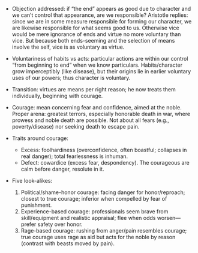 - Objection addressed: if “the end” appears as good due to character and we can’t control that appearance, are we responsible? Aristotle replies: since we are in some measure responsible for forming our character, we are likewise responsible for what seems good to us. Otherwise vice would be mere ignorance of ends and virtue no more voluntary than vice. But because both ends-seeming and the selection of means involve the self, vice is as voluntary as virtue.

- Voluntariness of habits vs acts: particular actions are within our control “from beginning to end” when we know particulars. Habits/character grow imperceptibly (like disease), but their origins lie in earlier voluntary uses of our powers; thus character is voluntary.

- Transition: virtues are means per right reason; he now treats them individually, beginning with courage.

- Courage: mean concerning fear and confidence, aimed at the noble. Proper arena: greatest terrors, especially honorable death in war, where prowess and noble death are possible. Not about all fears (e.g., poverty/disease) nor seeking death to escape pain.

- Traits around courage:
  - Excess: foolhardiness (overconfidence, often boastful; collapses in real danger); total fearlessness is inhuman.
  - Defect: cowardice (excess fear, despondency). The courageous are calm before danger, resolute in it.

- Five look-alikes:
  1) Political/shame-honor courage: facing danger for honor/reproach; closest to true courage; inferior when compelled by fear of punishment.
  2) Experience-based courage: professionals seem brave from skill/equipment and realistic appraisal; flee when odds worsen—prefer safety over honor.
  3) Rage-based courage: rushing from anger/pain resembles courage; true courage uses rage as aid but acts for the noble by reason (contrast with beasts moved by pain).